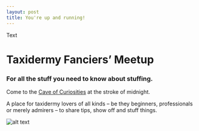 ```yaml
---
layout: post
title: You're up and running!
---
```

Text
# Taxidermy Fanciers’ Meetup
### For all the stuff you need to know about stuffing.

Come to the [Cave of Curiosities](http://www.californiacuriosities.com/spahn-ranch-and-manson-family-cave/) at the stroke of midnight.

A place for taxidermy lovers of all kinds – be they beginners, professionals or merely admirers – to share tips, show off and stuff things.


![alt text](https://img.buzzfeed.com/buzzfeed-static/static/2016-12/28/7/asset/buzzfeed-prod-web-14/sub-buzz-20401-1482929212-1.jpg?downsize=715:*&output-format=auto&output-quality=auto)
